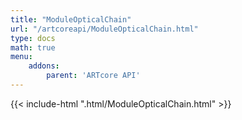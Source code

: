 ```yaml
---
title: "ModuleOpticalChain"
url: "/artcoreapi/ModuleOpticalChain.html"
type: docs
math: true
menu:
    addons:
        parent: 'ARTcore API'
---
```


{{< include-html ".html/ModuleOpticalChain.html" >}}
